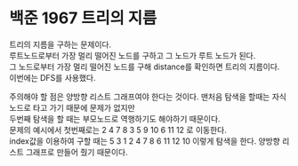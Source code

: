 # 백준 1967 트리의 지름 

트리의 지름을 구하는 문제이다.<br>
루트노드로부터 가장 멀리 떨어진 노드를 구하고 그 노드가 루트 노드가 된다.<br>
그 노드로부터 가장 멀리 떨어진 노드를 구해 distance를 확인하면 트리의 지름이다.<br>
이번에는 DFS를 사용했다. <br>

주의해야 할 점은 양방향 리스트 그래프여야 한다는 것이다. 맨처음 탐색을 할때는 자식노드로 타고 가기 때문에 문제가 없지만 <br>
두번째 탐색을 할 때는 부모노드로 역행하기도 해야하기 때문이다.<br>
문제의 예시에서 첫번째로는 
2
4
7
8
3
5
9
10
6
11
12
로 이동한다.<br>
index값을 이용하여 구할 때는 
5
3
1
2
4
7
8
6
11
12
10
이렇게 탐색을 한다. 양방향 리스트 그래프로 만들어 줬기 때문이다.<br>
